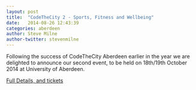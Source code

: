 ```yaml
---
layout: post
title:  "CodeTheCity 2 - Sports, Fitness and Wellbeing"
date:   2014-08-26 12:43:39
categories: aberdeen
author: Steve Milne
author-twitter: stevenmilne
---
```


Following the success of CodeTheCity Aberdeen earlier in the year we are delighted to announce our second event, to be held on 18th/19th October 2014 at University of Aberdeen.

 [Full Details, and tickets](/hacks/uk/aberdeen/2014-10-sports-fitness-wellbeing/)
